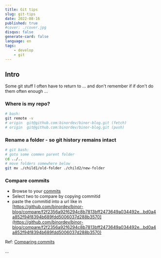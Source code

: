 ```yaml
---
title: Git tips
slug: git-tips
date: 2022-08-16
published: true
#cover: ./cover.jpg
disqus: false
generate-card: false
language: en
tags:
    - develop
    - git
---
```


## Intro

Some git stuff I often have to return to ... and don't remember if if don't do them often enough ...

### Where is my repo?

```bash
# bash:
git remote -v
# origin  git@github.com:binordev/binor-blog.git (fetch)
# origin  git@github.com:binordev/binor-blog.git (push)
```

### Rename a folder - so git history remains intact

```bash
# git bash:
# goto some commen parent folder
cd ../..
# move folders somewhere below
git mv ./child1/old-folder ./child2/new-folder
```

### Compare commits

* Browse to your [commits](https://github.com/binordev/binor-blog/commits/master)
* Select two to compare by copying commitid
* paste the commitid into a url like in  
[https://github.com/binordev/binor-blog/compare/f2f2356a92f6294c8b7813bff2473649a034492e...bd0a4a852f94f8394b689fdd5006037d288b3570](https://github.com/binordev/binor-blog/compare/f2f2356a92f6294c8b7813bff2473649a034492e...bd0a4a852f94f8394b689fdd5006037d288b3570)

Ref: [Comparing commits](https://docs.github.com/en/pull-requests/committing-changes-to-your-project/viewing-and-comparing-commits/comparing-commits)  

...